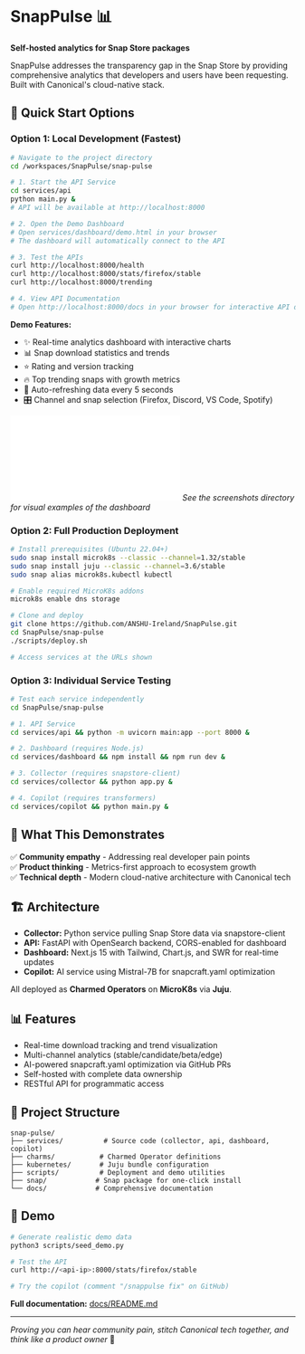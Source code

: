 # SnapPulse 📊

**Self-hosted analytics for Snap Store packages**

SnapPulse addresses the transparency gap in the Snap Store by providing comprehensive analytics that developers and users have been requesting. Built with Canonical's cloud-native stack.

## 🚀 Quick Start Options

### Option 1: Local Development (Fastest)

```bash
# Navigate to the project directory
cd /workspaces/SnapPulse/snap-pulse

# 1. Start the API Service
cd services/api
python main.py &
# API will be available at http://localhost:8000

# 2. Open the Demo Dashboard
# Open services/dashboard/demo.html in your browser
# The dashboard will automatically connect to the API

# 3. Test the APIs
curl http://localhost:8000/health
curl http://localhost:8000/stats/firefox/stable
curl http://localhost:8000/trending

# 4. View API Documentation
# Open http://localhost:8000/docs in your browser for interactive API docs
```

**Demo Features:**
- ✨ Real-time analytics dashboard with interactive charts
- 📊 Snap download statistics and trends
- ⭐ Rating and version tracking
- 🔥 Top trending snaps with growth metrics
- 🔄 Auto-refreshing data every 5 seconds
- 🎛️ Channel and snap selection (Firefox, Discord, VS Code, Spotify)

![SnapPulse Dashboard](snap-pulse/docs/screenshots.md)
*See the screenshots directory for visual examples of the dashboard*

### Option 2: Full Production Deployment

```bash
# Install prerequisites (Ubuntu 22.04+)
sudo snap install microk8s --classic --channel=1.32/stable
sudo snap install juju --classic --channel=3.6/stable
sudo snap alias microk8s.kubectl kubectl

# Enable required MicroK8s addons
microk8s enable dns storage

# Clone and deploy
git clone https://github.com/ANSHU-Ireland/SnapPulse.git
cd SnapPulse/snap-pulse
./scripts/deploy.sh

# Access services at the URLs shown
```

### Option 3: Individual Service Testing

```bash
# Test each service independently
cd SnapPulse/snap-pulse

# 1. API Service
cd services/api && python -m uvicorn main:app --port 8000 &

# 2. Dashboard (requires Node.js)
cd services/dashboard && npm install && npm run dev &

# 3. Collector (requires snapstore-client)
cd services/collector && python app.py &

# 4. Copilot (requires transformers)
cd services/copilot && python main.py &
```

## 🎯 What This Demonstrates

✅ **Community empathy** - Addressing real developer pain points  
✅ **Product thinking** - Metrics-first approach to ecosystem growth  
✅ **Technical depth** - Modern cloud-native architecture with Canonical tech  

## 🏗️ Architecture

- **Collector:** Python service pulling Snap Store data via snapstore-client
- **API:** FastAPI with OpenSearch backend, CORS-enabled for dashboard
- **Dashboard:** Next.js 15 with Tailwind, Chart.js, and SWR for real-time updates
- **Copilot:** AI service using Mistral-7B for snapcraft.yaml optimization

All deployed as **Charmed Operators** on **MicroK8s** via **Juju**.

## 📊 Features

- Real-time download tracking and trend visualization
- Multi-channel analytics (stable/candidate/beta/edge)
- AI-powered snapcraft.yaml optimization via GitHub PRs
- Self-hosted with complete data ownership
- RESTful API for programmatic access

## 📁 Project Structure

```
snap-pulse/
├── services/          # Source code (collector, api, dashboard, copilot)
├── charms/           # Charmed Operator definitions  
├── kubernetes/       # Juju bundle configuration
├── scripts/          # Deployment and demo utilities
├── snap/            # Snap package for one-click install
└── docs/            # Comprehensive documentation
```

## 🧪 Demo

```bash
# Generate realistic demo data
python3 scripts/seed_demo.py

# Test the API
curl http://<api-ip>:8000/stats/firefox/stable

# Try the copilot (comment "/snappulse fix" on GitHub)
```

**Full documentation:** [docs/README.md](docs/README.md)

---

*Proving you can hear community pain, stitch Canonical tech together, and think like a product owner* 🚀